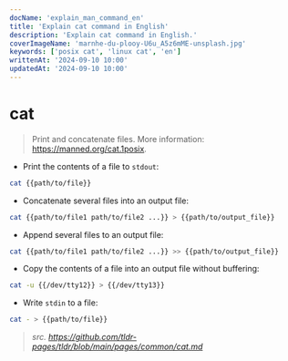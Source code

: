 ```yaml
---
docName: 'explain_man_command_en'
title: 'Explain cat command in English'
description: 'Explain cat command in English.'
coverImageName: 'marnhe-du-plooy-U6u_A5z6mME-unsplash.jpg'
keywords: ['posix cat', 'linux cat', 'en']
writtenAt: '2024-09-10 10:00'
updatedAt: '2024-09-10 10:00'
---
```


# cat

> Print and concatenate files.
> More information: <https://manned.org/cat.1posix>.

- Print the contents of a file to `stdout`:

```bash
cat {{path/to/file}}
```

- Concatenate several files into an output file:

```bash
cat {{path/to/file1 path/to/file2 ...}} > {{path/to/output_file}}
```

- Append several files to an output file:

```bash
cat {{path/to/file1 path/to/file2 ...}} >> {{path/to/output_file}}
```

- Copy the contents of a file into an output file without buffering:

```bash
cat -u {{/dev/tty12}} > {{/dev/tty13}}
```

- Write `stdin` to a file:

```bash
cat - > {{path/to/file}}
```

> _src. <https://github.com/tldr-pages/tldr/blob/main/pages/common/cat.md>_
